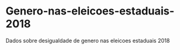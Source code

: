 # Genero-nas-eleicoes-estaduais-2018
Dados sobre desigualdade de genero nas eleicoes estaduais 2018
